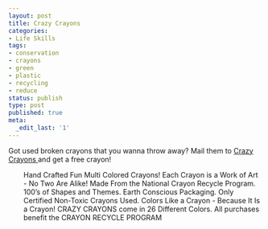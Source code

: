```yaml
---
layout: post
title: Crazy Crayons
categories:
- Life Skills
tags:
- conservation
- crayons
- green
- plastic
- recycling
- reduce
status: publish
type: post
published: true
meta:
  _edit_last: '1'
---
```

Got used broken crayons that you wanna throw away? Mail them to <a href="http://crazycrayons.com/">Crazy Crayons </a>and get a free crayon!

<p style="padding-left: 30px;">Hand Crafted Fun Multi Colored Crayons!
Each Crayon is a Work of Art - No Two Are Alike!
Made From the National Crayon Recycle Program.
100’s of Shapes and Themes.
Earth Conscious Packaging.
Only Certified Non-Toxic Crayons Used.
Colors Like a Crayon - Because It Is a Crayon!
CRAZY CRAYONS come in 26 Different Colors.
All purchases benefit the CRAYON RECYCLE PROGRAM</p>
